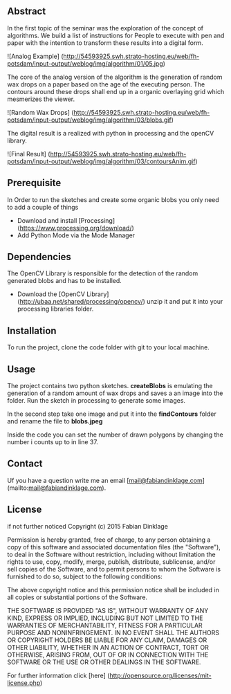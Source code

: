 ## Abstract
In the first topic of the seminar was the exploration of the concept of algorithms. We build a list of instructions for People to execute with pen and paper with the intention to transform these results into a digital form. 

![Analog Example] (http://54593925.swh.strato-hosting.eu/web/fh-potsdam/input-output/weblog/img/algorithm/01/05.jpg)

The core of the analog version of the algorithm is the generation of random wax drops on a paper based on the age of the executing person. The contours around these drops shall end up in a organic overlaying grid which mesmerizes the viewer. 

![Random Wax Drops] (http://54593925.swh.strato-hosting.eu/web/fh-potsdam/input-output/weblog/img/algorithm/03/blobs.gif)

The digital result is a realized with python in processing and the openCV library. 

![Final Result] (http://54593925.swh.strato-hosting.eu/web/fh-potsdam/input-output/weblog/img/algorithm/03/contoursAnim.gif)

## Prerequisite
In Order to run the sketches and create some organic blobs you only need to add a couple of things

+  Download and install [Processing] (https://www.processing.org/download/)
+  Add Python Mode via the Mode Manager

## Dependencies
The OpenCV Library is responsible for the detection of the random generated blobs and has to be installed.

+ Download the [OpenCV Library] (http://ubaa.net/shared/processing/opencv/) unzip it and put it into your processing libraries folder.

## Installation
To run the project, clone the code folder with git to your local machine.

## Usage
The project contains two python sketches. **createBlobs** is emulating the generation of a random amount of wax drops and saves a an image into the folder. Run the sketch in processing to generate some images.

In the second step take one image and put it into the **findContours** folder and rename the file to **blobs.jpeg**

Inside the code you can set the number of drawn polygons by changing the number i counts up to in line 37.

## Contact
Uf you have a question write me an email [mail@fabiandinklage.com] (mailto:mail@fabiandinklage.com).

## License
if not further noticed
Copyright (c) 2015 Fabian Dinklage

Permission is hereby granted, free of charge, to any person obtaining a copy of this software and associated documentation files (the "Software"), to deal in the Software without restriction, including without limitation the rights to use, copy, modify, merge, publish, distribute, sublicense, and/or sell copies of the Software, and to permit persons to whom the Software is furnished to do so, subject to the following conditions:

The above copyright notice and this permission notice shall be included in all copies or substantial portions of the Software.

THE SOFTWARE IS PROVIDED "AS IS", WITHOUT WARRANTY OF ANY KIND, EXPRESS OR IMPLIED, INCLUDING BUT NOT LIMITED TO THE WARRANTIES OF MERCHANTABILITY, FITNESS FOR A PARTICULAR PURPOSE AND NONINFRINGEMENT. IN NO EVENT SHALL THE AUTHORS OR COPYRIGHT HOLDERS BE LIABLE FOR ANY CLAIM, DAMAGES OR OTHER LIABILITY, WHETHER IN AN ACTION OF CONTRACT, TORT OR OTHERWISE, ARISING FROM, OUT OF OR IN CONNECTION WITH THE SOFTWARE OR THE USE OR OTHER DEALINGS IN THE SOFTWARE.

For further information click [here] (http://opensource.org/licenses/mit-license.php)




